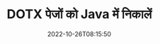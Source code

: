 ---
############################# Static ############################
layout: "auto-gen-merger"
date: 2022-10-26T08:15:50
draft: false
otherformats: epub html mht mhtml odp ods odt one otp ott pdf pps ppsx ppt pptx rtf

############################# Head ############################
head_title: "Java में DOTX पेज निकालें"
head_description: "Java में एक DOTX फ़ाइल से पृष्ठों को शीघ्रता से निकालें। दस्तावेज़ विलय API का उपयोग करके चयनित पृष्ठों वाले नए दस्तावेज़ को सहेजें।"

############################# Header ############################
title: "DOTX पेजों को Java में निकालें"
description: "{{उत्पादनाम}} कोड की कुछ पंक्तियों के साथ DOTX पृष्ठ निकालें।"
bg_image: "https://cms.admin.containerize.com/templates/aspose/App_Themes/V3/images/bg/header1.png"
bg_overlay: false
button:
    enable: true
    icon: "fas fa-arrow-down"
    label: "नि: शुल्क परीक्षण डाउनलोड करें"
    link: "https://downloads.groupdocs.com/merger/java"

############################# SubMenu ############################
submenu:
    enable: true

    left:
        img_alt: "GroupDocs.Merger for Java"
        image: "https://cms.admin.containerize.com/templates/groupdocs/images/product-logos/90x90-noborder/groupdocs-merger-java.png"
        product: "GroupDocs.Merger"
        platform: "Java"

    middle:
        button:

            # button loop
            - link: "https://apireference.groupdocs.com/merger/java"
              text: "एपीआई संदर्भ"

            # button loop
            - link: "https://github.com/groupdocs-merger"
              text: "कोड उदाहरण"

            # button loop
            - link: "https://products.groupdocs.app/merger/family"
              text: "लाइव डेमो"

            # button loop
            - link: "https://purchase.groupdocs.com/pricing/merger/java"
              text: "मूल्य निर्धारण"

    right:
        link_download: "https://downloads.groupdocs.com/merger"
        link_learn: "https://docs.groupdocs.com/merger/java"
        link_buy: "https://purchase.groupdocs.com"

############################# About ############################
about:
    enable: true
    title: "GroupDocs.Merger for Java API के बारे में"
    content: |
        [GroupDocs.Merger for Java](/hi/merger/java/) PDF, Microsoft Office (Word, Excel, PowerPoint) सहित दस्तावेज़ स्वरूपों की एक विस्तृत श्रृंखला के बीच सुरक्षित रूप से मर्ज और विभाजित करने का एक सरल समाधान प्रदान करता है , OneNote), OpenDocument, HTML, चित्र और कई अन्य Java अनुप्रयोगों के भीतर। कोड की केवल कुछ पंक्तियों को जोड़कर, कई दस्तावेज़ संचालन करें जैसे कि दस्तावेज़ों के भीतर पृष्ठों के उन्मुखीकरण को स्थानांतरित करना, हटाना, घुमाना, स्वैप करना, निकालना या बदलना। दस्तावेज़ मर्ज करने वाला एपीआई पृष्ठ पर दस्तावेज़ संरचना, स्वरूपण और सामग्री का विश्लेषण करने के लिए छवि के रूप में दस्तावेज़ पृष्ठों का पूर्वावलोकन करने का भी समर्थन करता है।
        
        GroupDocs.Merger API कॉर्पोरेट समाधानों के लिए एक सही विकल्प है जिसके लिए फ़ाइल पृष्ठ निकालने की सुविधाओं की आवश्यकता होती है। ये एपीआई J2SE 7.0 (1.7), J2SE 8.0 (1.8), Java 10 सहित सभी प्रमुख ऑपरेटिंग सिस्टम और प्लेटफॉर्म पर अच्छी तरह से समर्थित हैं।

############################# Steps ############################
steps:
    enable: true
    title_left: "DOTX फ़ाइल पेजों को Java में निकालें"
    content_left: |
        [GroupDocs.Merger for Java](/hi/merger/java/) डेवलपर्स के लिए Java डेवलपर के लिए DOTX फ़ाइल से वांछित पृष्ठ निकालना और इसे इस रूप में सहेजना आसान बनाता है कुछ आसान चरणों को लागू करके चयनित पृष्ठों वाली एक नई फ़ाइल।
        
        * परिणामी दस्तावेज़ में दिखाई देने वाले पृष्ठ संख्याओं के साथ **ExtractOptions** प्रारंभ करें।
        * **विलय** का नया उदाहरण बनाएं और स्रोत दस्तावेज़ पथ को कंस्ट्रक्टर पैरामीटर के रूप में पास करें।
        * **extractPages** पर कॉल करें और **ExtractOptions** ऑब्जेक्ट पास करें।
        * **सहेजें** पर कॉल करें और परिणामी दस्तावेज़ को सहेजने के लिए फ़ाइल पथ निर्दिष्ट करें।

    title_right: "सिस्टम आवश्यकताएं"
    content_right: |
        GroupDocs.Merger for Java API सभी प्रमुख प्लेटफॉर्म और ऑपरेटिंग सिस्टम पर समर्थित हैं। नीचे दिए गए कोड को निष्पादित करने से पहले, कृपया सुनिश्चित करें कि आपके सिस्टम पर निम्नलिखित पूर्वापेक्षाएँ स्थापित हैं।

        * ऑपरेटिंग सिस्टम: माइक्रोसॉफ्ट विंडोज, लिनक्स, मैकओएस
        * विकास परिवेश: NetBeans, IntelliJ IDEA, Eclipse
        * फ़्रेमवर्क: J2SE 7.0 (1.7), J2SE 8.0 (1.8), Java 10
        * [Maven](https://repository.groupdocs.com/webapp/#/artifacts/browse/tree/General/repo/com/groupdocs/groupdocs-merger) से GroupDocs.Merger for Java का नवीनतम संस्करण डाउनलोड करें
         
    code: |
     {{% merger/additional-styles %}}
     {{< merger/code-merger title="Java उदाहरण कोड का उपयोग करके DOTX फ़ाइल पृष्ठ कैसे निकालें">}}

        ```java    
        // GroupDocs.Merger API का उपयोग करके DOTX फ़ाइल पृष्ठ निकालें
        // चयनित पृष्ठ संख्याओं के साथ ExtractOptions वर्ग को प्रारंभ करें
        ExtractOptions extractOptions = new ExtractOptions(new int[] { 2, 5 });

        // इनपुट DOTX दस्तावेज़ के साथ त्वरित विलय
        Merger merger = new Merger("input.dotx");

        // ExtractPages विधि को कॉल करें और ExtractOptions ऑब्जेक्ट को पास करें
        merger.extractPages(extractOptions);
    
        // निकाले गए पृष्ठों के साथ आउटपुट दस्तावेज़ को सहेजने के लिए कॉल सेव विधि
        merger.save("output.dotx");
        ```
     {{< /merger/code-merger >}}

############################# Demos ############################
demos:
    enable: true
    title: "लाइव डेमो - DOTX पेज ऑनलाइन निकालें"
    content: |
       [GroupDocs.Merger Live Demos](https://products.groupdocs.app/splitter/extract-pages/dotx) वेबसाइट पर जाकर अभी DOTX फ़ाइल पेज निकालें।
       लाइव डेमो के निम्नलिखित लाभ हैं।
        
############################# About Formats ############################
about_formats:
    enable: true

############################# More Formats ############################
more_formats:
    enable: true
    title: "अन्य दस्तावेज़ स्वरूपों से पृष्ठ निकालें"
    content: |
        फ़ाइल स्वरूपों और छवियों के लिए Java दस्तावेज़ विलय और विभाजित API। नीचे बताए अनुसार कुछ लोकप्रिय फ़ाइल स्वरूपों को निकालें।

############################# Back to top ###############################
back_to_top:
    enable: true
---